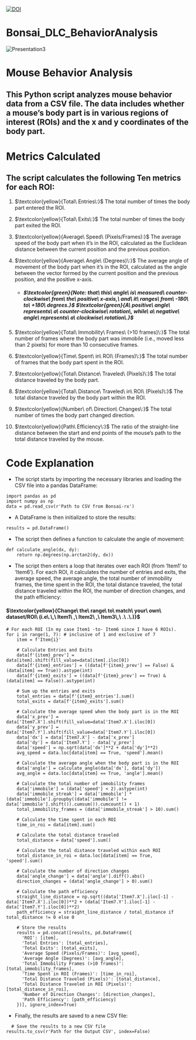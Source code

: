 [![DOI](https://zenodo.org/badge/807273534.svg)](https://zenodo.org/doi/10.5281/zenodo.11387379)

# Bonsai_DLC_BehaviorAnalysis
![Presentation3](https://github.com/farhanaugustine/Bonsai_DLC_BehaviorAnalysis/assets/54376988/e4076c89-a964-44e4-b428-9acb84143d19)

# Mouse Behavior Analysis

## This Python script analyzes mouse behavior data from a CSV file. The data includes whether a mouse’s body part is in various regions of interest (ROIs) and the x and y coordinates of the body part.

# Metrics Calculated
## The script calculates the following Ten metrics for each ROI:

1. $\textcolor{yellow}{Total\ Entries\:}$ The total number of times the body part entered the ROI.
2. $\textcolor{yellow}{Total\ Exits\:}$ The total number of times the body part exited the ROI.
3. $\textcolor{yellow}{Average\ Speed\ (Pixels/Frames):}$ The average speed of the body part when it’s in the ROI, calculated as the Euclidean distance between the current position and the previous position.
4. $\textcolor{yellow}{Average\ Angle\ (Degrees)\:}$ The average angle of movement of the body part when it’s in the ROI, calculated as the angle between the vector formed by the current position and the previous position, and the positive x-axis.
     - ##### $\textcolor{green}{Note\: that\ this\ angle\ is\ measured\ counter-clockwise\ from\ the\ positive\ x-axis\,\ and\ it\ ranges\ from\ -180\ to\ +180\ degrees\.\}$ $\textcolor{green}{A\ positive\ angle\ represents\ a\ counter-clockwise\ rotation\, while\ a\ negative\ angle\ represents\ a\ clockwise\ rotation\.}$

5. $\textcolor{yellow}{Total\ Immobility\ Frames\ (>10 frames)\:}$ The total number of frames where the body part was immobile (i.e., moved less than 2 pixels) for more than 10 consecutive frames.
6. $\textcolor{yellow}{Time\ Spent\ in\ ROI\ (Frames)\:}$ The total number of frames that the body part spent in the ROI.
7. $\textcolor{yellow}{Total\ Distance\ Traveled\ (Pixels)\:}$ The total distance traveled by the body part.
8. $\textcolor{yellow}{Total\ Distance\ Traveled\ in\ ROI\ (Pixels)\:}$ The total distance traveled by the body part within the ROI.
9. $\textcolor{yellow}{Number\ of\ Direction\ Changes\:}$ The total number of times the body part changed direction.
10. $\textcolor{yellow}{Path\ Efficiency\:}$ The ratio of the straight-line distance between the start and end points of the mouse’s path to the total distance traveled by the mouse.

# Code Explanation
- The script starts by importing the necessary libraries and loading the CSV file into a pandas DataFrame:

```
import pandas as pd
import numpy as np
data = pd.read_csv(r'Path to CSV from Bonsai-rx')
```
- A DataFrame is then initialized to store the results:
```
results = pd.DataFrame()
```
- The script then defines a function to calculate the angle of movement:
```
def calculate_angle(dx, dy):
    return np.degrees(np.arctan2(dy, dx))
```
- The script then enters a loop that iterates over each ROI (from ‘Item1’ to ‘Item6’). For each ROI, it calculates the number of entries and exits, the average speed, the average angle, the total number of immobility frames, the time spent in the ROI, the total distance traveled, the total distance traveled within the ROI, the number of direction changes, and the path efficiency:

#### $\textcolor{yellow}{Change\ the\ range\ to\ match\ your\ own\ dataset/ROI\ (i.e\.\,\ Item1\ ,\ Item2\ ,\ Item3\,\ .\ .\.)}$
```
# For each ROI (In my case Item1 -to- Item6 since I have 6 ROIs).
for i in range(1, 7): # inclusive of 1 and exclusive of 7
    item = f'Item{i}'

    # Calculate Entries and Exits
    data[f'{item}_prev'] = data[item].shift(fill_value=data[item].iloc[0])
    data[f'{item}_entries'] = ((data[f'{item}_prev'] == False) & (data[item] == True)).astype(int)
    data[f'{item}_exits'] = ((data[f'{item}_prev'] == True) & (data[item] == False)).astype(int)

    # Sum up the entries and exits
    total_entries = data[f'{item}_entries'].sum()
    total_exits = data[f'{item}_exits'].sum()

    # Calculate the average speed when the body part is in the ROI
    data['x_prev'] = data['Item7.X'].shift(fill_value=data['Item7.X'].iloc[0])
    data['y_prev'] = data['Item7.Y'].shift(fill_value=data['Item7.Y'].iloc[0])
    data['dx'] = data['Item7.X'] - data['x_prev']
    data['dy'] = data['Item7.Y'] - data['y_prev']
    data['speed'] = np.sqrt(data['dx']**2 + data['dy']**2)
    avg_speed = data.loc[data[item] == True, 'speed'].mean()

    # Calculate the average angle when the body part is in the ROI
    data['angle'] = calculate_angle(data['dx'], data['dy'])
    avg_angle = data.loc[data[item] == True, 'angle'].mean()

    # Calculate the total number of immobility frames
    data['immobile'] = (data['speed'] < 2).astype(int)
    data['immobile_streak'] = data['immobile'] * (data['immobile'].groupby((data['immobile'] != data['immobile'].shift()).cumsum()).cumcount() + 1)
    total_immobility_frames = (data['immobile_streak'] > 10).sum()

    # Calculate the time spent in each ROI
    time_in_roi = data[item].sum()

    # Calculate the total distance traveled
    total_distance = data['speed'].sum()

    # Calculate the total distance traveled within each ROI
    total_distance_in_roi = data.loc[data[item] == True, 'speed'].sum()

    # Calculate the number of direction changes
    data['angle_change'] = data['angle'].diff().abs()
    direction_changes = (data['angle_change'] > 0).sum()

    # Calculate the path efficiency
    straight_line_distance = np.sqrt((data['Item7.X'].iloc[-1] - data['Item7.X'].iloc[0])**2 + (data['Item7.Y'].iloc[-1] - data['Item7.Y'].iloc[0])**2)
    path_efficiency = straight_line_distance / total_distance if total_distance != 0 else 0

    # Store the results
    results = pd.concat([results, pd.DataFrame({
      'ROI': [item],
      'Total Entries': [total_entries],
      'Total Exits': [total_exits],
      'Average Speed (Pixels/Frames)': [avg_speed],
      'Average Angle (Degrees)': [avg_angle],
      'Total Immobility Frames (>10 frames)': [total_immobility_frames],
      'Time Spent in ROI (Frames)': [time_in_roi],
      'Total Distance Traveled (Pixels)': [total_distance],
      'Total Distance Traveled in ROI (Pixels)': [total_distance_in_roi],
      'Number of Direction Changes': [direction_changes],
      'Path Efficiency': [path_efficiency]
    })], ignore_index=True)
```
- Finally, the results are saved to a new CSV file:
```
  # Save the results to a new CSV file
results.to_csv(r'Path for the Output CSV', index=False)
```
